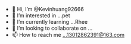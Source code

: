 - 👋 Hi, I’m @Kevinhuang92666
- 👀 I’m interested in ...pet
- 🌱 I’m currently learning ...Rhee
- 💞️ I’m looking to collaborate on ...
- 📫 How to reach me ...13012862391@163.com

<!---
Kevinhuang92666/Kevinhuang92666 is a ✨ special ✨ repository because its `README.md` (this file) appears on your GitHub profile.
You can click the Preview link to take a look at your changes.
--->
